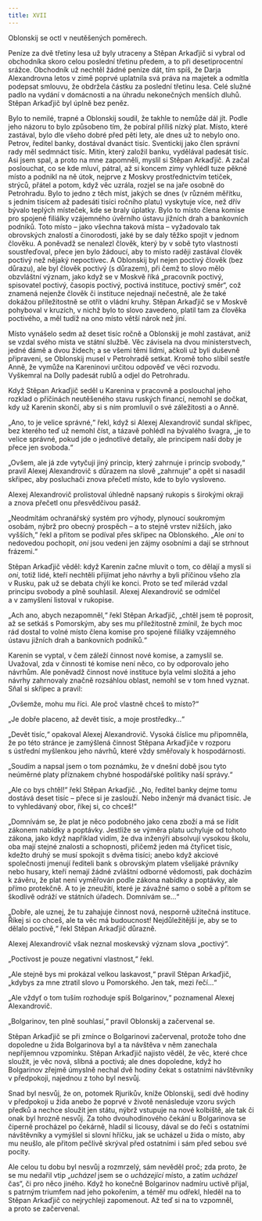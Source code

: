 ```yaml
---
title: XVII
---
```


Oblonskij se octl v neutěšených poměrech.

Peníze za dvě třetiny lesa už byly utraceny a Stěpan Arkaďjič si vybral od obchodníka skoro celou poslední třetinu předem, a to při desetiprocentní srážce. Obchodník už nechtěl žádné peníze dát, tím spíš, že Darja Alexandrovna letos v zimě poprvé uplatnila svá práva na majetek a odmítla podepsat smlouvu, že obdržela částku za poslední třetinu lesa. Celé služné padlo na vydání v domácnosti a na úhradu nekonečných menších dluhů. Stěpan Arkaďjič byl úplně bez peněz.

Bylo to nemilé, trapné a Oblonskij soudil, že takhle to nemůže dál jít. Podle jeho názoru to bylo způsobeno tím, že pobíral příliš nízký plat. Místo, které zastával, bylo dle všeho dobré před pěti lety, ale dnes už to nebylo ono. Petrov, ředitel banky, dostával dvanáct tisíc. Sventickij jako člen správní rady měl sedmnáct tisíc. Mitin, který založil banku, vydělával padesát tisíc. Asi jsem spal, a proto na mne zapomněli, myslil si Stěpan Arkaďjič. A začal poslouchat, co se kde mluví, pátral, až si koncem zimy vyhlédl tuze pěkné místo a podnikl na ně útok, nejprve z Moskvy prostřednictvím tetiček, strýců, přátel a potom, když věc uzrála, rozjel se na jaře osobně do Petrohradu. Bylo to jedno z těch míst, jakých se dnes (v různém měřítku, s jedním tisícem až padesáti tisíci ročního platu) vyskytuje více, než dřív bývalo teplých místeček, kde se braly úplatky. Bylo to místo člena komise pro spojené filiálky vzájemného úvěrního ústavu jižních drah a bankovních podniků. Toto místo – jako všechna taková místa – vyžadovalo tak obrovských znalostí a činorodosti, jaké by se daly těžko spojit v jednom člověku. A poněvadž se nenalezl člověk, který by v sobě tyto vlastnosti soustřeďoval, přece jen bylo žádoucí, aby to místo raději zastával člověk poctivý než nějaký nepoctivec. A Oblonskij byl nejen poctivý člověk (bez důrazu), ale byl člověk poctivý (s důrazem), při čemž to slovo mělo obzvláštní význam, jako když se v Moskvě říká „pracovník poctivý, spisovatel poctivý, časopis poctivý, poctivá instituce, poctivý směr“, což znamená nejenže člověk či instituce nejednají nečestně, ale že také dokážou příležitostně se otřít o vládní kruhy. Stěpan Arkaďjič se v Moskvě pohyboval v kruzích, v nichž bylo to slovo zavedeno, platil tam za člověka poctivého, a měl tudíž na ono místo větší nárok než jiní.

Místo vynášelo sedm až deset tisíc ročně a Oblonskij je mohl zastávat, aniž se vzdal svého místa ve státní službě. Věc závisela na dvou ministerstvech, jedné dámě a dvou židech; a se všemi těmi lidmi, ačkoli už byli duševně připraveni, se Oblonskij musel v Petrohradě setkat. Kromě toho slíbil sestře Anně, že vymůže na Kareninovi určitou odpověď ve věci rozvodu. Vyškemral na Dolly padesát rublů a odjel do Petrohradu.

Když Stěpan Arkaďjič seděl u Karenina v pracovně a poslouchal jeho rozklad o příčinách neutěšeného stavu ruských financí, nemohl se dočkat, kdy už Karenin skončí, aby si s ním promluvil o své záležitosti a o Anně.

„Ano, to je velice správné,“ řekl, když si Alexej Alexandrovič sundal skřipec, bez kterého teď už nemohl číst, a tázavě pohlédl na bývalého švagra, „je to velice správné, pokud jde o jednotlivé detaily, ale principem naší doby je přece jen svoboda.“

„Ovšem, ale já zde vytyčuji jiný princip, který zahrnuje i princip svobody,“ pravil Alexej Alexandrovič s důrazem na slově „zahrnuje“ a opět si nasadil skřipec, aby posluchači znova přečetl místo, kde to bylo vysloveno.

Alexej Alexandrovič prolistoval úhledně napsaný rukopis s širokými okraji a znova přečetl onu přesvědčivou pasáž.

„Neodmítám ochranářský systém pro výhody, plynoucí soukromým osobám, nýbrž pro obecný prospěch – a to stejně vrstev nižších, jako vyšších,“ řekl a přitom se podíval přes skřipec na Oblonského. „Ale _oni_ to nedovedou pochopit, _oni_ jsou vedeni jen zájmy osobními a dají se strhnout frázemi.“

Stěpan Arkaďjič věděl: když Karenin začne mluvit o tom, co dělají a myslí si _oni_, totiž lidé, kteří nechtěli přijímat jeho návrhy a byli příčinou všeho zla v Rusku, pak už se debata chýlí ke konci. Proto se teď milerád vzdal principu svobody a plně souhlasil. Alexej Alexandrovič se odmlčel a v zamyšlení listoval v rukopise.

„Ach ano, abych nezapomněl,“ řekl Stěpan Arkaďjič, „chtěl jsem tě poprosit, až se setkáš s Pomorským, aby ses mu příležitostně zmínil, že bych moc rád dostal to volné místo člena komise pro spojené filiálky vzájemného ústavu jižních drah a bankovních podniků.“

Karenin se vyptal, v čem záleží činnost nové komise, a zamyslil se. Uvažoval, zda v činnosti té komise není něco, co by odporovalo jeho návrhům. Ale poněvadž činnost nové instituce byla velmi složitá a jeho návrhy zahrnovaly značně rozsáhlou oblast, nemohl se v tom hned vyznat. Sňal si skřipec a pravil:

„Ovšemže, mohu mu říci. Ale proč vlastně chceš to místo?“

„Je dobře placeno, až devět tisíc, a moje prostředky…“

„Devět tisíc,“ opakoval Alexej Alexandrovič. Vysoká číslice mu připomněla, že po této stránce je zamýšlená činnost Stěpana Arkaďjiče v rozporu s ústřední myšlenkou jeho návrhů, které vždy směřovaly k hospodárnosti.

„Soudím a napsal jsem o tom poznámku, že v dnešní době jsou tyto neúměrné platy příznakem chybné hospodářské politiky naší správy.“

„Ale co bys chtěl!“ řekl Stěpan Arkaďjič. „No, ředitel banky dejme tomu dostává deset tisíc – přece si je zaslouží. Nebo inženýr má dvanáct tisíc. Je to vyhledávaný obor, říkej si, co chceš!“

„Domnívám se, že plat je něco podobného jako cena zboží a má se řídit zákonem nabídky a poptávky. Jestliže se výměra platu uchyluje od tohoto zákona, jako když například vidím, že dva inženýři absolvují vysokou školu, oba mají stejné znalosti a schopnosti, přičemž jeden má čtyřicet tisíc, kdežto druhý se musí spokojit s dvěma tisíci; anebo když akciové společnosti jmenují řediteli bank s obrovským platem všelijaké právníky nebo husary, kteří nemají žádné zvláštní odborné vědomosti, pak docházím k závěru, že plat není vyměřován podle zákona nabídky a poptávky, ale přímo protekčně. A to je zneužití, které je závažné samo o sobě a přitom se škodlivě odráží ve státních úřadech. Domnívám se…“

„Dobře, ale uznej, že tu zahajuje činnost nová, nesporně užitečná instituce. Říkej si co chceš, ale ta věc má budoucnost! Nejdůležitější je, aby se to dělalo poctivě,“ řekl Stěpan Arkaďjič důrazně.

Alexej Alexandrovič však neznal moskevský význam slova „poctivý“.

„Poctivost je pouze negativní vlastnost,“ řekl.

„Ale stejně bys mi prokázal velkou laskavost,“ pravil Stěpan Arkaďjič, „kdybys za mne ztratil slovo u Pomorského. Jen tak, mezi řečí…“

„Ale vždyť o tom tuším rozhoduje spíš Bolgarinov,“ poznamenal Alexej Alexandrovič.

„Bolgarinov, ten plně souhlasí,“ pravil Oblonskij a začervenal se.

Stěpan Arkaďjič se při zmínce o Bolgarinovi začervenal, protože toho dne dopoledne u žida Bolgarinova byl a ta návštěva v něm zanechala nepříjemnou vzpomínku. Stěpan Arkaďjič najisto věděl, že věc, které chce sloužit, je věc nová, slibná a poctivá; ale dnes dopoledne, když ho Bolgarinov zřejmě úmyslně nechal dvě hodiny čekat s ostatními návštěvníky v předpokoji, najednou z toho byl nesvůj.

Snad byl nesvůj, že on, potomek Rjurikův, kníže Oblonskij, sedí dvě hodiny v předpokoji u žida anebo že poprvé v životě nenásleduje vzoru svých předků a nechce sloužit jen státu, nýbrž vstupuje na nové kolbiště, ale tak či onak byl hrozně nesvůj. Za toho dvouhodinového čekání u Bolgarinova se čiperně procházel po čekárně, hladil si licousy, dával se do řeči s ostatními návštěvníky a vymýšlel si slovní hříčku, jak se ucházel u žida o místo, aby mu neušlo, ale přitom pečlivě skrýval před ostatními i sám před sebou své pocity.

Ale celou tu dobu byl nesvůj a rozmrzelý, sám nevěděl proč; zda proto, že se mu nedařil vtip „_ucházel_ jsem se o _ucházející_ místo, a zatím _ucházel_ čas“, či pro něco jiného. Když ho konečně Bolgarinov nadmíru uctivě přijal, s patrným triumfem nad jeho pokořením, a téměř mu odřekl, hleděl na to Stěpan Arkaďjič co nejrychleji zapomenout. Až teď si na to vzpomněl, a proto se začervenal.
